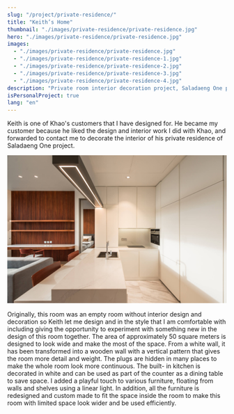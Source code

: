 ```yaml
---
slug: "/project/private-residence/"
title: "Keith’s Home"
thumbnail: "./images/private-residence/private-residence.jpg"
hero: "./images/private-residence/private-residence.jpg"
images:
  - "./images/private-residence/private-residence.jpg"
  - "./images/private-residence/private-residence-1.jpg"
  - "./images/private-residence/private-residence-2.jpg"
  - "./images/private-residence/private-residence-3.jpg"
  - "./images/private-residence/private-residence-4.jpg"
description: "Private room interior decoration project, Saladaeng One project"
isPersonalProject: true
lang: "en"
---
```


Keith is one of Khao&#39;s customers that I have designed for. He became
my customer because he liked the design and interior work I did with
Khao, and forwarded to contact me to decorate the interior of his private
residence of Saladaeng One project.

![Keith's house 2](./images/private-residence/private-residence-2.jpg)

Originally, this room was an empty room without interior design and
decoration so Keith let me design and in the style that I am comfortable
with including giving the opportunity to experiment with something new
in the design of this room together. The area of ​​approximately 50 square
meters is designed to look wide and make the most of the space. From a
white wall, it has been transformed into a wooden wall with a vertical
pattern that gives the room more detail and weight. The plugs are hidden
in many places to make the whole room look more continuous. The built-
in kitchen is decorated in white and can be used as part of the counter
as a dining table to save space. I added a playful touch to various
furniture, floating from walls and shelves using a linear light. In addition,
all the furniture is redesigned and custom made to fit the space inside
the room to make this room with limited space look wider and be used
efficiently.
